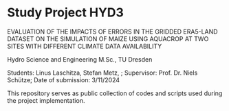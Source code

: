 # Study Project HYD3
EVALUATION OF THE IMPACTS OF ERRORS IN THE GRIDDED ERA5-LAND DATASET ON THE SIMULATION OF MAIZE USING AQUACROP AT TWO SITES WITH DIFFERENT CLIMATE DATA AVAILABILITY

Hydro Science and Engineering M.Sc., TU Dresden

Students: Linus Laschitza, Stefan Metz, ;
Supervisor: Prof. Dr. Niels Schütze;
Date of submission: 3/11/2024

This repository serves as public collection of codes and scripts used during the project implementation. 
